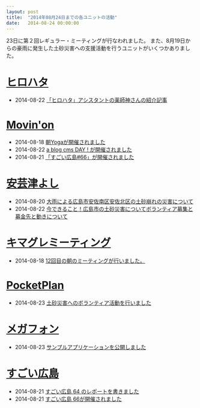 ```yaml
---
layout: post
title:  "2014年08月24日までの各ユニットの活動"
date:   2014-08-24 00:00:00
---
```


23日に第２回レギュラー・ミーティングが行なわれました。
また、8月19日からの豪雨に発生した土砂災害への支援活動を行うユニットがいくつかありました。

# [ヒロハタ](http://hiro-hata.com/)

* 2014-08-22 [「ヒロハタ」アシスタントの薬師神さんの紹介記事](http://hiro-hata.com/post/95415284495)


# [Movin'on](http://coworking-hiroshima.com/)

* 2014-08-18 [朝Yogaが開催されました](http://www.facebook.com/events/569565836503039/permalink/569565843169705/)
* 2014-08-22 [a blog cms DAY ! が開催されました](http://www.facebook.com/movinon.hiroshima/posts/804226306264816)
* 2014-08-21 [「すごい広島#66」が開催されました](https://www.facebook.com/movinon.hiroshima/photos/a.741352859218828.1073741830.723399384347509/803833092970804/?type=1)


# [安芸津よし](http://akitsu.co/)

* 2014-08-20 [大雨による広島市安佐南区安佐北区の土砂崩れの災害について](http://akitsu.co/saigai-829.html?utm_source=rss&utm_medium=rss&utm_campaign=saigai)
* 2014-08-22 [今できること！広島市の土砂災害についてボランティア募集と募金先と動きについて](http://akitsu.co/saigai-2-842.html?utm_source=rss&utm_medium=rss&utm_campaign=saigai-2)


# [キマグレミーティング](https://www.facebook.com/kimaguremeeting)

* 2014-08-18 [12回目の朝のミーティングが行いました。](http://www.facebook.com/kimaguremeeting/posts/685340294875873)


# [PocketPlan](http://pocketplan.wix.com/pocketplan)

* 2014-08-23 [土砂災害へのボランティア活動を行いました](http://www.facebook.com/PocketPlan/posts/690281907724451)

# [メガフォン](https://github.com/tsuchim/megaphone)

* 2014-08-23 [サンプルアプリケーションを公開しました](http://api.m-ph.org:3000/)

# [すごい広島](http://great-h.github.io/)

* 2014-08-21 [すごい広島 64 のレポートを書きました](http://www.facebook.com/great.hiroshima/posts/437589223050395)
* 2014-08-21 [すごい広島 66が開催されました](http://great-h.github.io/events/event-066.html)
